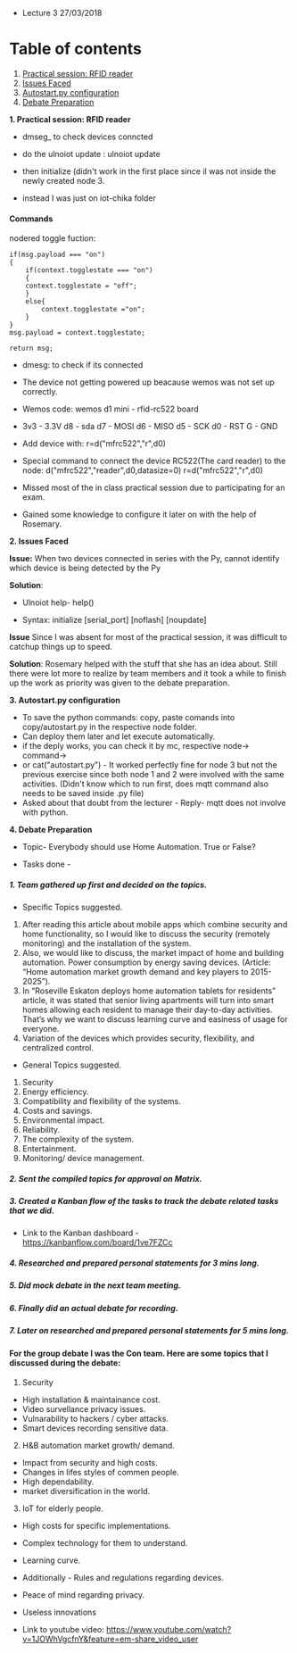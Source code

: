 

* Lecture 3 27/03/2018

# Table of contents
1. [Practical session: RFID reader](#RFID_Reader)
2. [Issues Faced](#issue)
3. [Autostart.py configuration](#Auto)
4. [Debate Preparation](#debate)

**1. Practical session: RFID reader** <a name= "RFID_Reader"></a>

* dmseg_  to check devices conncted

* do the ulnoiot update : ulnoiot update
* then initialize (didn't work in the first place since iI was not inside the newly created node 3. 
* instead I was just on iot-chika folder

#### Commands 

nodered toggle fuction: 

```
if(msg.payload === "on")
{
    if(context.togglestate === "on")
    {
    context.togglestate = "off";
    }
    else{
        context.togglestate ="on";
    }
}
msg.payload = context.togglestate;

return msg;

```

* dmesg: to check if its connected 
* The device not getting powered up beacause wemos was not set up correctly.
* Wemos code:  wemos d1 mini - rfid-rc522 board
* 3v3 - 3.3V d8 - sda d7 - MOSI d6 - MISO d5 - SCK d0 - RST G - GND

* Add device with: r=d("mfrc522","r",d0)
* Special command to connect the device RC522(The card reader) to the node:  d("mfrc522","reader",d0,datasize=0) r=d("mfrc522","r",d0)


* Missed most of the in class practical session due to participating for an exam. 
* Gained some knowledge to configure it later on with the help of Rosemary. 


**2. Issues Faced** <a name= "Issues"></a>

**Issue:** When two devices connected in series with the Py, cannot identify which device is being detected by the Py

**Solution**: 

* Ulnoiot help- help()

* Syntax: initialize [serial_port] [noflash] [noupdate]

**Issue** Since I was absent for most of the practical session, it was difficult to catchup things up to speed.

**Solution**: Rosemary helped with the stuff that she has an idea about. Still there were lot more to realize by team members and it took a while to finish up the work as priority was given to the debate preparation. 

**3. Autostart.py configuration** <a name= "Auto"></a>

* To save the python commands: copy, paste comands into copy/autostart.py in the respective node folder. 
* Can deploy them later and let execute automatically. 
* if the deply works, you can check it by mc, respective node-> command->
* or cat("autostart.py") - It worked perfectly fine for node 3 but not the previous exercise since both node 1 and 2 were involved with the same activities. (Didn't know which to run first, does mqtt command also needs to be saved inside .py file)
* Asked about that doubt from the lecturer - Reply- mqtt does not involve with python. 

**4. Debate Preparation** <a name= "debate"></a>

* Topic- Everybody should use Home Automation. True or False?

* Tasks done - 

##### 1. Team gathered up first and decided on the topics. 

* Specific Topics suggested. 

1. After reading this article about mobile apps which combine security and home functionality, so I would like to discuss the security (remotely monitoring) and the installation of the system.
2. Also, we would like to discuss, the market impact of home and building automation. Power consumption by energy saving devices. (Article: “Home automation market growth demand and key players to 2015-2025”).
3. In “Roseville Eskaton deploys home automation tablets for residents” article, it was stated that senior living apartments will turn into smart homes allowing each resident to manage their day-to-day activities. That’s why we want to discuss learning curve and easiness of usage for everyone.
4. Variation of the devices which provides security, flexibility, and centralized control.

* General Topics suggested. 

1. Security
2. Energy efficiency.
3. Compatibility and flexibility of the systems.
4. Costs and savings.
5. Environmental impact.
6. Reliability.
7. The complexity of the system.
8. Entertainment.
9. Monitoring/ device management.

##### 2. Sent the compiled topics for approval on Matrix. 

##### 3. Created a Kanban flow of the tasks to track the debate related tasks that we did. 

* Link to the Kanban dashboard - https://kanbanflow.com/board/1ve7FZCc

##### 4. Researched and prepared personal statements for 3 mins long.
##### 5. Did mock debate in the next team meeting. 
##### 6. Finally did an actual debate for recording. 
##### 7. Later on researched and prepared personal statements for 5 mins long. 

#### For the group debate I was the Con team. Here are some topics that I discussed during the debate: 

1. Security

* High installation & maintainance cost.
* Video survellance privacy issues.
* Vulnarability to hackers / cyber attacks. 
* Smart devices recording sensitive data.

2. H&B automation market growth/ demand.

* Impact from security and high costs. 
* Changes in lifes styles of commen people. 
* High dependability. 
* market diversification in the world. 

3. IoT for elderly people.

* High costs for specific implementations.
* Complex technology for them to understand. 
* Learning curve. 

* Additionally - Rules and regulations regarding devices. 
* Peace of mind regarding privacy. 
* Useless innovations

* Link to youtube video: https://www.youtube.com/watch?v=1JOWhVgcfnY&feature=em-share_video_user
